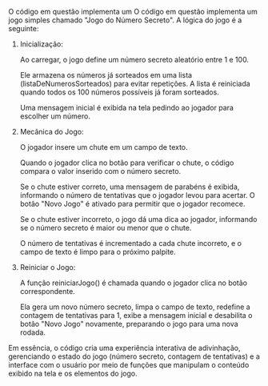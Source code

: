 O código em questão implementa um O código em questão implementa um jogo simples chamado "Jogo do Número Secreto". A lógica do jogo é a seguinte:

1) Inicialização:

    Ao carregar, o jogo define um número secreto aleatório entre 1 e 100.

    Ele armazena os números já sorteados em uma lista (listaDeNumerosSorteados) para evitar repetições. A lista é reiniciada quando todos os 100 números possíveis já foram sorteados.

    Uma mensagem inicial é exibida na tela pedindo ao jogador para escolher um número.

2) Mecânica do Jogo:

    O jogador insere um chute em um campo de texto.

    Quando o jogador clica no botão para verificar o chute, o código compara o valor inserido com o número secreto.

    Se o chute estiver correto, uma mensagem de parabéns é exibida, informando o número de tentativas que o jogador levou para acertar. O botão "Novo Jogo" é ativado para
    permitir que o jogador recomece.

    Se o chute estiver incorreto, o jogo dá uma dica ao jogador, informando se o número secreto é maior ou menor que o chute.

    O número de tentativas é incrementado a cada chute incorreto, e o campo de texto é limpo para o próximo palpite.

4) Reiniciar o Jogo:

    A função reiniciarJogo() é chamada quando o jogador clica no botão correspondente.

    Ela gera um novo número secreto, limpa o campo de texto, redefine a contagem de tentativas para 1, exibe a mensagem inicial e desabilita o botão "Novo Jogo" novamente,
    preparando o jogo para uma nova rodada.


Em essência, o código cria uma experiência interativa de adivinhação, gerenciando o estado do jogo (número secreto, contagem de tentativas) e a interface com o usuário por meio de 
funções que manipulam o conteúdo exibido na tela e os elementos do jogo.
